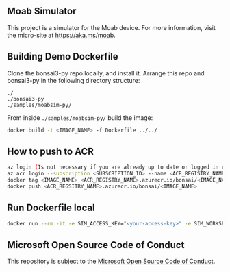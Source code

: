 ## Moab Simulator

This project is a simulator for the Moab device. For more information, visit the micro-site at https://aka.ms/moab.

## Building Demo Dockerfile
Clone the bonsai3-py repo locally, and install it. Arrange this repo and bonsai3-py in the following directory structure:
```
./
./bonsai3-py
./samples/moabsim-py/
```

From inside `./samples/moabsim-py/` build the image:
```sh
docker build -t <IMAGE_NAME> -f Dockerfile ../../
```

## How to push to ACR
```sh
az login (Is not necessary if you are already up to date or logged in recently)
az acr login --subscription <SUBSCRIPTION_ID> --name <ACR_REGISTRY_NAME>
docker tag <IMAGE_NAME> <ACR_REGISTRY_NAME>.azurecr.io/bonsai/<IMAGE_NAME>
docker push <ACR_REGSITRY_NAME>.azurecr.io/bonsai/<IMAGE_NAME>
```

## Run Dockerfile local
```sh
docker run --rm -it -e SIM_ACCESS_KEY="<your-access-key>" -e SIM_WORKSPACE="<your-workspace>" <IMAGE_NAME>
```


## Microsoft Open Source Code of Conduct
This repository is subject to the [Microsoft Open Source Code of Conduct](https://opensource.microsoft.com/codeofconduct).
